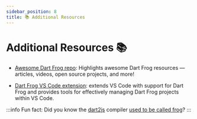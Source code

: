 ```yaml
---
sidebar_position: 8
title: 📚 Additional Resources
---
```


# Additional Resources 📚

- [Awesome Dart Frog repo][awesome_dart_frog_link]: Highlights awesome Dart Frog resources — articles, videos, open source projects, and more!

- [Dart Frog VS Code extension](https://marketplace.visualstudio.com/items?itemName=VeryGoodVentures.dart-frog): extends VS Code with support for Dart Frog and provides tools for effectively managing Dart Frog projects within VS Code.

:::info
Fun fact: Did you know the [dart2js][dart2js_compiler_link] compiler [used to be called frog][dart2js_frog_pr_link]?
:::

[dart2js_compiler_link]: https://dart.dev/tools/dart2js
[dart2js_frog_pr_link]: https://github.com/dart-lang/sdk/issues/2194
[awesome_dart_frog_link]: https://github.com/VeryGoodOpenSource/awesome-dart-frog
